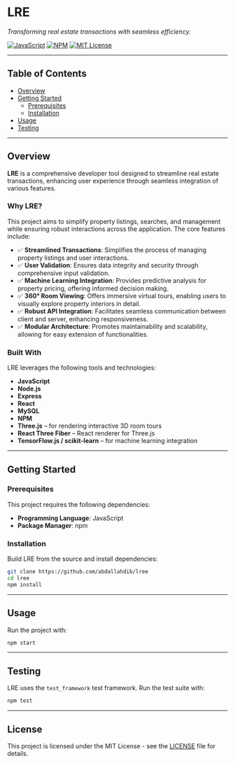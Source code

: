 # LRE

*Transforming real estate transactions with seamless efficiency.*

[![JavaScript](https://img.shields.io/badge/language-JavaScript-yellow)](https://developer.mozilla.org/en-US/docs/Web/JavaScript)
[![NPM](https://img.shields.io/badge/package-npm-blue)](https://www.npmjs.com/)
[![MIT License](https://img.shields.io/badge/license-MIT-green.svg)](LICENSE)

---

## Table of Contents

- [Overview](#overview)
- [Getting Started](#getting-started)
  - [Prerequisites](#prerequisites)
  - [Installation](#installation)
- [Usage](#usage)
- [Testing](#testing)

---

## Overview

**LRE** is a comprehensive developer tool designed to streamline real estate transactions, enhancing user experience through seamless integration of various features.

### Why LRE?

This project aims to simplify property listings, searches, and management while ensuring robust interactions across the application. The core features include:

- ✅ **Streamlined Transactions**: Simplifies the process of managing property listings and user interactions.
- ✅ **User Validation**: Ensures data integrity and security through comprehensive input validation.
- ✅ **Machine Learning Integration**: Provides predictive analysis for property pricing, offering informed decision making.
- ✅ **360° Room Viewing**: Offers immersive virtual tours, enabling users to visually explore property interiors in detail.
- ✅ **Robust API Integration**: Facilitates seamless communication between client and server, enhancing responsiveness.
- ✅ **Modular Architecture**: Promotes maintainability and scalability, allowing for easy extension of functionalities.

### Built With

LRE leverages the following tools and technologies:

- **JavaScript**
- **Node.js**
- **Express**
- **React**
- **MySQL**
- **NPM**
- **Three.js** – for rendering interactive 3D room tours
- **React Three Fiber** – React renderer for Three.js
- **TensorFlow.js / scikit-learn** – for machine learning integration

---

## Getting Started

### Prerequisites

This project requires the following dependencies:

- **Programming Language**: JavaScript  
- **Package Manager**: npm

### Installation

Build LRE from the source and install dependencies:

```bash
git clone https://github.com/abdallahdib/lree
cd lree
npm install
```

---

## Usage

Run the project with:

```bash
npm start
```

---

## Testing

LRE uses the `test_framework` test framework. Run the test suite with:

```bash
npm test
```

---

## License

This project is licensed under the MIT License - see the [LICENSE](LICENSE) file for details.
